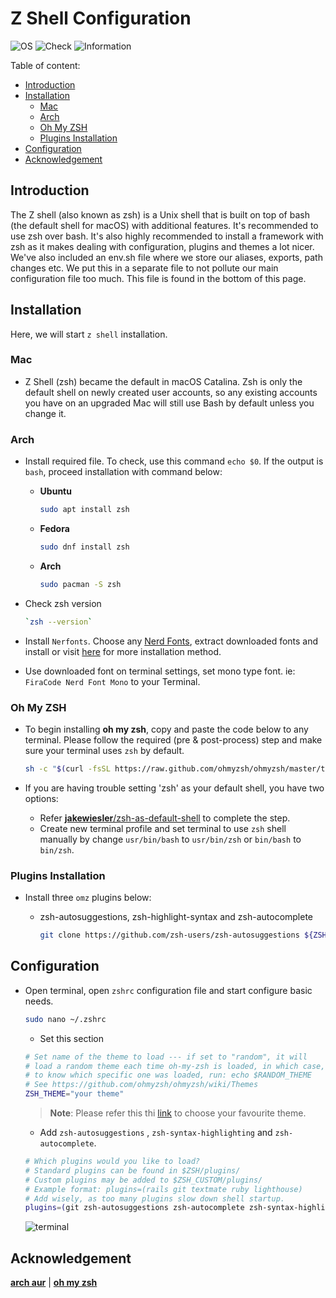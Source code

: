 # Z Shell Configuration

![OS](https://img.shields.io/badge/OS-Linux/Mac-white)
![Check](https://img.shields.io/badge/Status-Pass-brightgreen)
![Information](https://img.shields.io/badge/Information-Terminal-yellow)

Table of content:

- [Introduction](#introduction)
- [Installation](#installation)
  - [Mac](#mac)
  - [Arch](#arch)
  - [Oh My ZSH](#oh-my-zsh)
  - [Plugins Installation](#plugins-installation)
- [Configuration](#configuration)
- [Acknowledgement](#acknowledgement)

## Introduction

The Z shell (also known as zsh) is a Unix shell that is built on top of bash (the default shell for macOS) with additional features. It's recommended to use zsh over bash. It's also highly recommended to install a framework with zsh as it makes dealing with configuration, plugins and themes a lot nicer. We've also included an env.sh file where we store our aliases, exports, path changes etc. We put this in a separate file to not pollute our main configuration file too much. This file is found in the bottom of this page.

## Installation

Here, we will start `z shell` installation.

### Mac

- Z Shell (zsh) became the default in macOS Catalina. Zsh is only the default shell on newly created user accounts, so any existing accounts you have on an upgraded Mac will still use Bash by default unless you change it.

### Arch

- Install required file. To check, use this command `echo $0`. If the output is `bash`, proceed installation with command below:

  - **Ubuntu**

    ```bash
    sudo apt install zsh
    ```

  - **Fedora**

    ```bash
    sudo dnf install zsh
    ```

  - **Arch**

    ```bash
    sudo pacman -S zsh
    ```

- Check zsh version

  ```zsh
  `zsh --version`
  ```

- Install `Nerfonts`. Choose any [Nerd Fonts](https://www.nerdfonts.com/font-downloads), extract downloaded fonts and install or visit [here](https://github.com/ryanoasis/nerd-fonts#font-patcher) for more installation method.
- Use downloaded font on terminal settings, set mono type font. ie: `FiraCode Nerd Font Mono` to your Terminal.

### Oh My ZSH

- To begin installing **oh my zsh**, copy and paste the code below to any terminal. Please follow the required (pre & post-process) step and make sure your terminal uses `zsh` by default.

    ```zsh
    sh -c "$(curl -fsSL https://raw.github.com/ohmyzsh/ohmyzsh/master/tools/install.sh)"
    ```

- If you are having trouble setting 'zsh' as your default shell, you have two options:
  - Refer [**jakewiesler**/zsh-as-default-shell](https://www.jakewiesler.com/blog/zsh-as-default-shell) to complete the step.
  - Create new terminal profile and set terminal to use `zsh` shell manually by change `usr/bin/bash` to `usr/bin/zsh` or `bin/bash` to `bin/zsh`.

### Plugins Installation

- Install three `omz` plugins below:

  - zsh-autosuggestions, zsh-highlight-syntax and zsh-autocomplete

    ```zsh
    git clone https://github.com/zsh-users/zsh-autosuggestions ${ZSH_CUSTOM:-~/.oh-my-zsh/custom}/plugins/zsh-autosuggestions && git clone https://github.com/zsh-users/zsh-syntax-highlighting.git ${ZSH_CUSTOM:-~/.oh-my-zsh/custom}/plugins/zsh-syntax-highlighting && git clone https://github.com/marlonrichert/zsh-autocomplete.git ${ZSH_CUSTOM:-~/.oh-my-zsh/custom}/plugins/zsh-autocomplete
    ```

## Configuration

- Open terminal, open `zshrc` configuration file and start configure basic needs.

  ```zsh
  sudo nano ~/.zshrc
  ```

  - Set this section

  ```zsh
  # Set name of the theme to load --- if set to "random", it will
  # load a random theme each time oh-my-zsh is loaded, in which case,
  # to know which specific one was loaded, run: echo $RANDOM_THEME
  # See https://github.com/ohmyzsh/ohmyzsh/wiki/Themes
  ZSH_THEME="your theme"
  ```

  > **Note**: Please refer this thi [link](https://github.com/ohmyzsh/ohmyzsh/wiki/Themes) to choose your favourite theme.

  - Add `zsh-autosuggestions` , `zsh-syntax-highlighting` and `zsh-autocomplete`.

  ```zsh
  # Which plugins would you like to load?
  # Standard plugins can be found in $ZSH/plugins/
  # Custom plugins may be added to $ZSH_CUSTOM/plugins/
  # Example format: plugins=(rails git textmate ruby lighthouse)
  # Add wisely, as too many plugins slow down shell startup.
  plugins=(git zsh-autosuggestions zsh-autocomplete zsh-syntax-highlighting)
  ```

  ![terminal](https://user-images.githubusercontent.com/72515939/229264347-7fb532e1-c328-4395-b4a5-42348fc1521b.png)

## Acknowledgement

[**arch aur**](https://aur.archlinux.org/packages/anycable-go) | [**oh my zsh**](https://ohmyz.sh)
